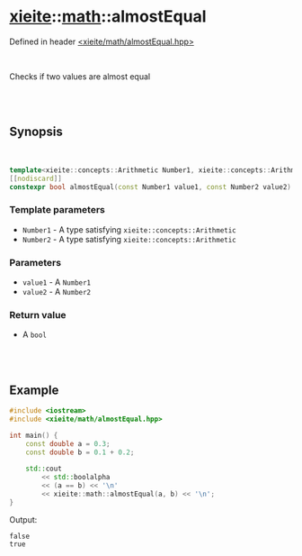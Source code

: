 # [xieite](../xieite.md)::[math](../math.md)::almostEqual
Defined in header [<xieite/math/almostEqual.hpp>](../../include/xieite/math/almostEqual.hpp)

<br/>

Checks if two values are almost equal

<br/><br/>

## Synopsis

<br/>

```cpp
template<xieite::concepts::Arithmetic Number1, xieite::concepts::Arithmetic Number2>
[[nodiscard]]
constexpr bool almostEqual(const Number1 value1, const Number2 value2) noexcept;
```
### Template parameters
- `Number1` - A type satisfying `xieite::concepts::Arithmetic`
- `Number2` - A type satisfying `xieite::concepts::Arithmetic`
### Parameters
- `value1` - A `Number1`
- `value2` - A `Number2`
### Return value
- A `bool`

<br/><br/>

## Example
```cpp
#include <iostream>
#include <xieite/math/almostEqual.hpp>

int main() {
	const double a = 0.3;
	const double b = 0.1 + 0.2;
	
	std::cout
		<< std::boolalpha
		<< (a == b) << '\n'
		<< xieite::math::almostEqual(a, b) << '\n';
}
```
Output:
```
false
true
```
